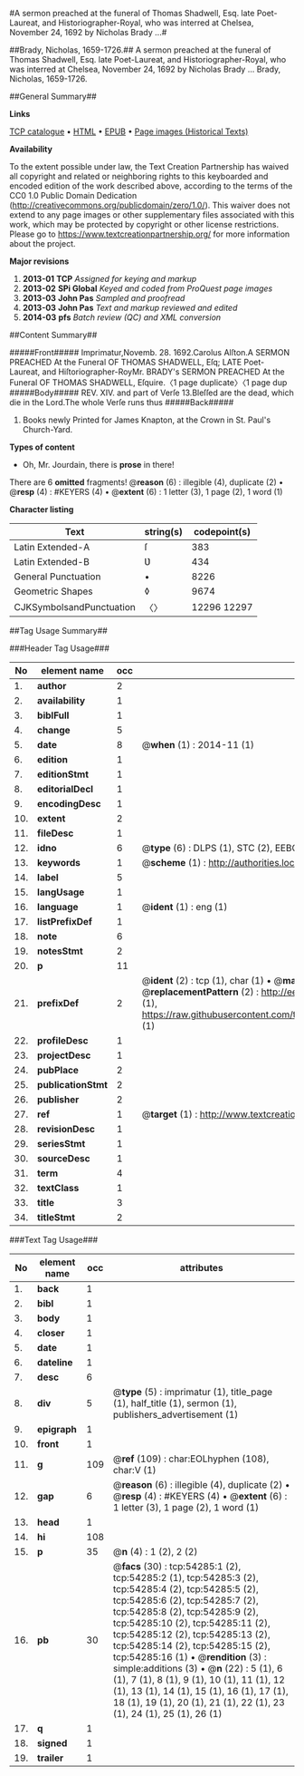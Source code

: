 #A sermon preached at the funeral of Thomas Shadwell, Esq. late Poet-Laureat, and Historiographer-Royal, who was interred at Chelsea, November 24, 1692 by Nicholas Brady ...#

##Brady, Nicholas, 1659-1726.##
A sermon preached at the funeral of Thomas Shadwell, Esq. late Poet-Laureat, and Historiographer-Royal, who was interred at Chelsea, November 24, 1692 by Nicholas Brady ...
Brady, Nicholas, 1659-1726.

##General Summary##

**Links**

[TCP catalogue](http://www.ota.ox.ac.uk/tcp/)  • 
[HTML](http://tei.it.ox.ac.uk/tcp/Texts-HTML/free/A29/A29157.html)  • 
[EPUB](http://tei.it.ox.ac.uk/tcp/Texts-EPUB/free/A29/A29157.epub) • 
[Page images (Historical Texts)](https://historicaltexts.jisc.ac.uk/eebo-12115611e)

**Availability**

To the extent possible under law, the Text Creation Partnership has waived all copyright and related or neighboring rights to this keyboarded and encoded edition of the work described above, according to the terms of the CC0 1.0 Public Domain Dedication (http://creativecommons.org/publicdomain/zero/1.0/). This waiver does not extend to any page images or other supplementary files associated with this work, which may be protected by copyright or other license restrictions. Please go to https://www.textcreationpartnership.org/ for more information about the project.

**Major revisions**

1. __2013-01__ __TCP__ *Assigned for keying and markup*
1. __2013-02__ __SPi Global__ *Keyed and coded from ProQuest page images*
1. __2013-03__ __John Pas__ *Sampled and proofread*
1. __2013-03__ __John Pas__ *Text and markup reviewed and edited*
1. __2014-03__ __pfs__ *Batch review (QC) and XML conversion*

##Content Summary##

#####Front#####
Imprimatur,Novemb. 28. 1692.Carolus Alſton.A SERMON PREACHED At the Funeral OF THOMAS SHADWELL, Eſq; LATE Poet-Laureat, and Hiſtoriographer-RoyMr. BRADY's SERMON PREACHED At the Funeral OF THOMAS SHADWELL, Eſquire.〈1 page duplicate〉〈1 page dup
#####Body#####
REV. XIV. and part of Verſe 13.Bleſſed are the dead, which die in the Lord.The whole Verſe runs thus
#####Back#####

1. Books newly Printed for James Knapton, at the Crown in St. Paul's Church-Yard.

**Types of content**

  * Oh, Mr. Jourdain, there is **prose** in there!

There are 6 **omitted** fragments! 
 @__reason__ (6) : illegible (4), duplicate (2)  •  @__resp__ (4) : #KEYERS (4)  •  @__extent__ (6) : 1 letter (3), 1 page (2), 1 word (1)

**Character listing**


|Text|string(s)|codepoint(s)|
|---|---|---|
|Latin Extended-A|ſ|383|
|Latin Extended-B|Ʋ|434|
|General Punctuation|•|8226|
|Geometric Shapes|◊|9674|
|CJKSymbolsandPunctuation|〈〉|12296 12297|

##Tag Usage Summary##

###Header Tag Usage###

|No|element name|occ|attributes|
|---|---|---|---|
|1.|__author__|2||
|2.|__availability__|1||
|3.|__biblFull__|1||
|4.|__change__|5||
|5.|__date__|8| @__when__ (1) : 2014-11 (1)|
|6.|__edition__|1||
|7.|__editionStmt__|1||
|8.|__editorialDecl__|1||
|9.|__encodingDesc__|1||
|10.|__extent__|2||
|11.|__fileDesc__|1||
|12.|__idno__|6| @__type__ (6) : DLPS (1), STC (2), EEBO-CITATION (1), OCLC (1), VID (1)|
|13.|__keywords__|1| @__scheme__ (1) : http://authorities.loc.gov/ (1)|
|14.|__label__|5||
|15.|__langUsage__|1||
|16.|__language__|1| @__ident__ (1) : eng (1)|
|17.|__listPrefixDef__|1||
|18.|__note__|6||
|19.|__notesStmt__|2||
|20.|__p__|11||
|21.|__prefixDef__|2| @__ident__ (2) : tcp (1), char (1)  •  @__matchPattern__ (2) : ([0-9\-]+):([0-9IVX]+) (1), (.+) (1)  •  @__replacementPattern__ (2) : http://eebo.chadwyck.com/downloadtiff?vid=$1&page=$2 (1), https://raw.githubusercontent.com/textcreationpartnership/Texts/master/tcpchars.xml#$1 (1)|
|22.|__profileDesc__|1||
|23.|__projectDesc__|1||
|24.|__pubPlace__|2||
|25.|__publicationStmt__|2||
|26.|__publisher__|2||
|27.|__ref__|1| @__target__ (1) : http://www.textcreationpartnership.org/docs/. (1)|
|28.|__revisionDesc__|1||
|29.|__seriesStmt__|1||
|30.|__sourceDesc__|1||
|31.|__term__|4||
|32.|__textClass__|1||
|33.|__title__|3||
|34.|__titleStmt__|2||


###Text Tag Usage###

|No|element name|occ|attributes|
|---|---|---|---|
|1.|__back__|1||
|2.|__bibl__|1||
|3.|__body__|1||
|4.|__closer__|1||
|5.|__date__|1||
|6.|__dateline__|1||
|7.|__desc__|6||
|8.|__div__|5| @__type__ (5) : imprimatur (1), title_page (1), half_title (1), sermon (1), publishers_advertisement (1)|
|9.|__epigraph__|1||
|10.|__front__|1||
|11.|__g__|109| @__ref__ (109) : char:EOLhyphen (108), char:V (1)|
|12.|__gap__|6| @__reason__ (6) : illegible (4), duplicate (2)  •  @__resp__ (4) : #KEYERS (4)  •  @__extent__ (6) : 1 letter (3), 1 page (2), 1 word (1)|
|13.|__head__|1||
|14.|__hi__|108||
|15.|__p__|35| @__n__ (4) : 1 (2), 2 (2)|
|16.|__pb__|30| @__facs__ (30) : tcp:54285:1 (2), tcp:54285:2 (1), tcp:54285:3 (2), tcp:54285:4 (2), tcp:54285:5 (2), tcp:54285:6 (2), tcp:54285:7 (2), tcp:54285:8 (2), tcp:54285:9 (2), tcp:54285:10 (2), tcp:54285:11 (2), tcp:54285:12 (2), tcp:54285:13 (2), tcp:54285:14 (2), tcp:54285:15 (2), tcp:54285:16 (1)  •  @__rendition__ (3) : simple:additions (3)  •  @__n__ (22) : 5 (1), 6 (1), 7 (1), 8 (1), 9 (1), 10 (1), 11 (1), 12 (1), 13 (1), 14 (1), 15 (1), 16 (1), 17 (1), 18 (1), 19 (1), 20 (1), 21 (1), 22 (1), 23 (1), 24 (1), 25 (1), 26 (1)|
|17.|__q__|1||
|18.|__signed__|1||
|19.|__trailer__|1||
